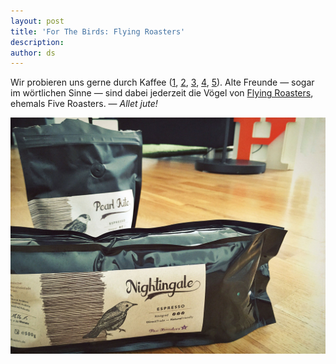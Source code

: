 ```yaml
---
layout: post
title: 'For The Birds: Flying Roasters'
description:
author: ds
---
```


Wir probieren uns gerne durch Kaffee ([1](http://blog.decaf.de/2015/06/17/611086218554642433/), [2](http://blog.decaf.de/2015/04/17/588979746941337601/), [3](http://blog.decaf.de/2014/08/28/roeststaette-sinfonia/), [4](http://blog.decaf.de/2014/03/24/448135899122241536/), [5](http://blog.decaf.de/2013/07/10/kaffeesituation/)). Alte Freunde — sogar im wörtlichen Sinne — sind dabei jederzeit die Vögel von [Flying Roasters](https://www.flyingroasters.de), ehemals Five Roasters. — _Allet jute!_

![Nightingale, Pearl Kite](/content/images/2015/06/five-roasters-coffee.jpg)
